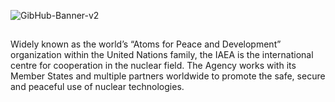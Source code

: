 ![GibHub-Banner-v2](https://github.com/IAEAOrg/.github/assets/138774441/69e6d09c-54d8-46d7-842b-a1ad8586806f)


##

Widely known as the world’s “Atoms for Peace and Development” organization within the United Nations family, the IAEA is the international centre for cooperation in the nuclear field. The Agency works with its Member States and multiple partners worldwide to promote the safe, secure and peaceful use of nuclear technologies.


<!--

**Here are some ideas to get you started:**

🙋‍♀️ A short introduction - what is your organization all about?
🌈 Contribution guidelines - how can the community get involved?
👩‍💻 Useful resources - where can the community find your docs? Is there anything else the community should know?
🍿 Fun facts - what does your team eat for breakfast?
🧙 Remember, you can do mighty things with the power of [Markdown](https://docs.github.com/github/writing-on-github/getting-started-with-writing-and-formatting-on-github/basic-writing-and-formatting-syntax)
-->
